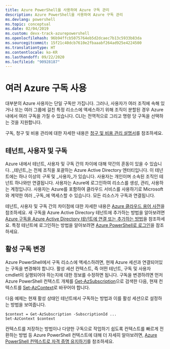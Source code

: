 ```yaml
---
title: Azure PowerShell을 사용하여 Azure 구독 관리
description: Azure PowerShell을 사용하여 Azure 구독 관리
ms.devlang: powershell
ms.topic: conceptual
ms.date: 02/04/2019
ms.custom: devx-track-azurepowershell
ms.openlocfilehash: 96b94ffcb5075764eb5d2dcaec7b13c5933b83da
ms.sourcegitcommit: 15f21c40dcb7610e2fbaaabf264ad925e4224500
ms.translationtype: HT
ms.contentlocale: ko-KR
ms.lasthandoff: 09/22/2020
ms.locfileid: "90928187"
---
```

# <a name="use-multiple-azure-subscriptions"></a>여러 Azure 구독 사용

대부분의 Azure 사용자는 단일 구독만 가집니다. 그러나, 사용자가 여러 조직에 속해 있거나 또는 여러 그룹에 걸친 특정 리소스에 액세스하기 위해 조직이 분할된 경우 Azure 내에서 여러 구독을 가질 수 있습니다. CLI는 전역적으로 그리고 명령 당 구독을 선택하는 것을 지원합니다.

구독, 청구 및 비용 관리에 대한 자세한 내용은 [청구 및 비용 관리 설명서](/azure/billing/)를 참조하세요.

## <a name="tenants-users-and-subscriptions"></a>테넌트, 사용자 및 구독

Azure 내에서 테넌트, 사용자 및 구독 간의 차이에 대해 약간의 혼동이 있을 수 있습니다. _테넌트_는 전체 조직을 포괄하는 Azure Active Directory 엔터티입니다. 이 테넌트에는 하나 이상의 _구독_ 및 _사용자_가 있습니다. 사용자는 개인이며 소속된 조직인 테넌트 하나와만 연결됩니다. 사용자는 Azure에 로그인하여 리소스를 생성, 관리, 사용하는 계정입니다.
사용자는 Azure를 포함하여 클라우드 서비스를 사용하기로 Microsoft와 계약한 여러 _구독_에 액세스할 수 있습니다. 모든 리소스가 구독과 연결됩니다.

테넌트, 사용자 및 구독 간의 차이점에 대한 자세한 내용은 [Azure 클라우드 용어 사전](/azure/azure-glossary-cloud-terminology)을 참조하세요.  새 구독을 Azure Active Directory 테넌트에 추가하는 방법을 알아보려면 [Azure 구독을 Azure Active Directory 테넌트에 연결 또는 추가하는 방법](/azure/active-directory/active-directory-how-subscriptions-associated-directory)을 참조하세요.
특정 테넌트에 로그인하는 방법을 알아보려면 [Azure PowerShell로 로그인](/powershell/azure/authenticate-azureps)을 참조하세요.

## <a name="change-the-active-subscription"></a>활성 구독 변경

Azure PowerShell에서 구독 리소스에 액세스하려면, 현재 Azure 세션과 연결되어있는 구독을 변경해야 합니다.
활성 세션 컨텍스트, 즉 어떤 테넌트, 구독 및 사용자 cmdlet이 실행되어야 하는지에 대한 정보를 수정하면 됩니다.
구독을 변경하려면 먼저 Azure PowerShell 컨텍스트 개체를 [Get-AzSubscription](/powershell/module/az.accounts/get-azsubscription)으로 검색한 다음, 현재 컨텍스트를 [Set-AzContext](/powershell/module/az.accounts/set-azcontext)로 바꾸어야 합니다.

다음 예제는 현재 활성 상태인 테넌트에서 구독하는 방법과 이를 활성 세션으로 설정하는 방법을 보여줍니다.

```powershell-interactive
$context = Get-AzSubscription -SubscriptionId ...
Set-AzContext $context
```

컨텍스트를 저장하는 방법이나 다양한 구독으로 작업하기 쉽도록 컨텍스트를 빠르게 전환하는 방법 등 Azure PowerShell 컨텍스트에 대해 더 자세히 알아보려면, [Azure PowerShell 컨텍스트로 자격 증명 유지하기](context-persistence.md)를 참조하세요.
